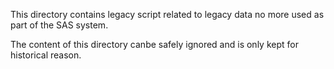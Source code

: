 This directory contains legacy script related to legacy data no more used 
as part of the SAS system.

The content of this directory canbe safely ignored and is only kept for historical
reason.
